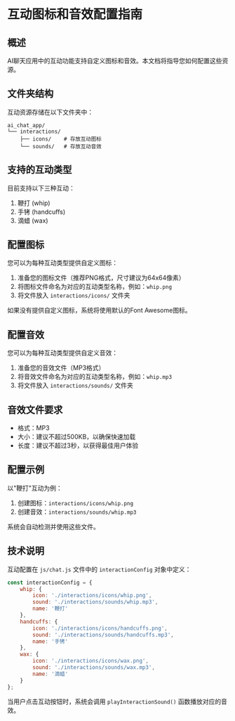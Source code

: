 # 互动图标和音效配置指南

## 概述

AI聊天应用中的互动功能支持自定义图标和音效。本文档将指导您如何配置这些资源。

## 文件夹结构

互动资源存储在以下文件夹中：

```
ai_chat_app/
└── interactions/
    ├── icons/    # 存放互动图标
    └── sounds/   # 存放互动音效
```

## 支持的互动类型

目前支持以下三种互动：

1. 鞭打 (whip)
2. 手铐 (handcuffs)
3. 滴蜡 (wax)

## 配置图标

您可以为每种互动类型提供自定义图标：

1. 准备您的图标文件（推荐PNG格式，尺寸建议为64x64像素）
2. 将图标文件命名为对应的互动类型名称，例如：`whip.png`
3. 将文件放入 `interactions/icons/` 文件夹

如果没有提供自定义图标，系统将使用默认的Font Awesome图标。

## 配置音效

您可以为每种互动类型提供自定义音效：

1. 准备您的音效文件（MP3格式）
2. 将音效文件命名为对应的互动类型名称，例如：`whip.mp3`
3. 将文件放入 `interactions/sounds/` 文件夹

## 音效文件要求

- 格式：MP3
- 大小：建议不超过500KB，以确保快速加载
- 长度：建议不超过3秒，以获得最佳用户体验

## 配置示例

以"鞭打"互动为例：

1. 创建图标：`interactions/icons/whip.png`
2. 创建音效：`interactions/sounds/whip.mp3`

系统会自动检测并使用这些文件。

## 技术说明

互动配置在 `js/chat.js` 文件中的 `interactionConfig` 对象中定义：

```javascript
const interactionConfig = {
    whip: {
        icon: './interactions/icons/whip.png',
        sound: './interactions/sounds/whip.mp3',
        name: '鞭打'
    },
    handcuffs: {
        icon: './interactions/icons/handcuffs.png',
        sound: './interactions/sounds/handcuffs.mp3',
        name: '手铐'
    },
    wax: {
        icon: './interactions/icons/wax.png',
        sound: './interactions/sounds/wax.mp3',
        name: '滴蜡'
    }
};
```

当用户点击互动按钮时，系统会调用 `playInteractionSound()` 函数播放对应的音效。 
